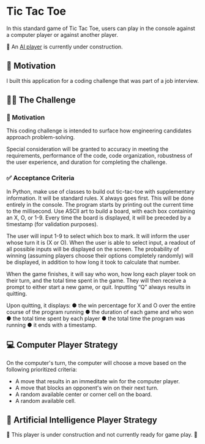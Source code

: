 # Tic Tac Toe

In this standard game of Tic Tac Toe, users can play in the console against a computer player or against another player.

🧠 An [AI player](#-artificial-intelligence-player-strategy) is currently under construction.

## 🚸 Motivation

I built this application for a coding challenge that was part of a job interview.

## 🧑‍💻 The Challenge

### 🚸 Motivation

This coding challenge is intended to surface how engineering candidates approach problem-solving.

Special consideration will be granted to accuracy in meeting the requirements, performance of the code, code organization, robustness of the user experience, and duration for completing the challenge.

### ✅ Acceptance Criteria

In Python, make use of classes to build out tic-tac-toe with supplementary information. It will be standard rules. X always goes first. This will be done entirely in the console. The program starts by printing out the current time to the millisecond. Use ASCII art to build a board, with each box containing an X, O, or 1-9. Every time the board is displayed, it will be preceded by a timestamp (for validation purposes).

The user will input 1-9 to select which box to mark. It will inform the user whose turn it is (X or O). When the user is able to select input, a readout of all possible inputs will be displayed on the screen. The probability of winning (assuming players choose their options completely randomly) will be displayed, in addition to how long it took to calculate that number.

When the game finishes, it will say who won, how long each player took on their turn, and the total time spent in the game. They will then receive a prompt to either start a new game, or quit. Inputting “Q” always results in quitting.

Upon quitting, it displays:
  ● the win percentage for X and O over the entire course of the program running
  ● the duration of each game and who won
  ● the total time spent by each player
  ● the total time the program was running
  ● it ends with a timestamp.

## 💻 Computer Player Strategy

On the computer's turn, the computer will choose a move based on the following prioritized criteria:
  * A move that results in an immeditate win for the computer player.
  * A move that blocks an opponent's win on their next turn.
  * A random available center or corner cell on the board.
  * A random available cell.

## 🧠 Artificial Intelligence Player Strategy

🚧 This player is under construction and not currently ready for game play. 🚧

